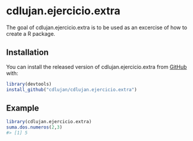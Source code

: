 
<!-- README.md is generated from README.Rmd. Please edit that file -->
cdlujan.ejercicio.extra
=======================

The goal of cdlujan.ejercicio.extra is to be used as an excercise of how to create a R package.

Installation
------------

You can install the released version of cdlujan.ejercicio.extra from [GitHub](https://github.com/) with:

``` r
library(devtools)
install_github("cdlujan/cdlujan.ejercicio.extra")
```

Example
-------

``` r
library(cdlujan.ejercicio.extra)
suma.dos.numeros(2,3)
#> [1] 5
```
